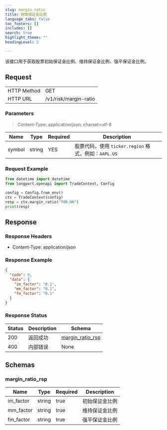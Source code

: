 ```yaml
---
slug: margin_ratio
title: 获取保证金比例 
language_tabs: false
toc_footers: []
includes: []
search: true
highlight_theme: ""
headingLevel: 2

---
```


该接口用于获取股票初始保证金比例、维持保证金比例、强平保证金比例。

<SDKLinks module="trade" klass="TradeContext" method="margin_ratio" />

## 

## Request

<table className="http-basic">
<tbody>
<tr><td className="http-basic-key">HTTP Method</td><td>GET</td></tr>
<tr><td className="http-basic-key">HTTP URL</td><td>/v1/risk/margin-ratio 
</td></tr>
</tbody>
</table>

### Parameters

> Content-Type: application/json; charset=utf-8

| Name | Type | Required | Description |
|---|---|---|---|
| symbol | string | YES | 股票代码，使用 `ticker.region` 格式，例如：`AAPL.US` |

### Request Example

```python
from datetime import datetime
from longport.openapi import TradeContext, Config

config = Config.from_env()
ctx = TradeContext(config)
resp = ctx.margin_ratio("700.HK")
print(resp)
```

## Response

### Response Headers

- Content-Type: application/json

### Response Example

```json
{
  "code": 0,
  "data": {
    "im_factor": "0.1",
    "mm_factor": "0.1",
    "fm_factor": "0.1"
  }
}
```

### Response Status

| Status | Description | Schema |
|---|---|---|
| 200 | 返回成功 | [margin_ratio_rsp](#schemamargin_ratio_rsp) |
| 400 | 内部错误 | None |

<aside className="success">
</aside>

## Schemas

### margin_ratio_rsp

<a id="schemamargin_ratio_rsp"></a>
<a id="schemamargin_ratio_rsp"></a>

|Name|Type|Required|Description|
|---|---|---|---|
|im_factor|string|true|初始保证金比例|
|mm_factor|string|true|维持保证金比例|
|fm_factor|string|true|强平保证金比例|

